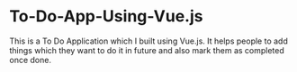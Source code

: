 # To-Do-App-Using-Vue.js
This is a To Do Application which I built using Vue.js. It helps people to add things which they want to do it in future and also mark them as completed once done.
